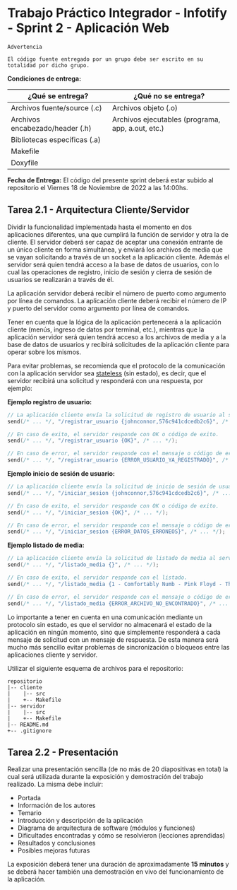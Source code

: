 # Trabajo Práctico Integrador - Infotify - Sprint 2 - Aplicación Web

```
Advertencia

El código fuente entregado por un grupo debe ser escrito en su totalidad por dicho grupo.
```

**Condiciones de entrega:**

| **¿Qué se entrega?**            | **¿Qué no se entrega?**                           |
| ----                            |   ----                                            |
| Archivos fuente/source (.c)     | Archivos objeto (.o)                              |
| Archivos encabezado/header (.h) | Archivos ejecutables (programa, app, a.out, etc.) |
| Bibliotecas específicas (.a)    |                                                   |
| Makefile                        |                                                   |
| Doxyfile                        |                                                   |

**Fecha de Entrega:** El código del presente sprint deberá estar subido al repositorio el Viernes 18 de Noviembre de 2022 a las 14:00hs.

## Tarea 2.1 - Arquitectura Cliente/Servidor
Dividir la funcionalidad implementada hasta el momento en dos aplicaciones diferentes, una que cumplirá la función de servidor y otra la de cliente. El servidor deberá ser capaz de aceptar una conexión entrante de un único cliente en forma simultánea, y enviará los archivos de media que se vayan solicitando a través de un socket a la aplicación cliente. Además el servidor será quien tendrá acceso a la base de datos de usuarios, con lo cual las operaciones de registro, inicio de sesión y cierra de sesión de usuarios se realizarán a través de él.

La aplicación servidor deberá recibir el número de puerto como argumento por línea de comandos. La aplicación cliente deberá recibir el número de IP y puerto del servidor como argumento por línea de comandos.

Tener en cuenta que la lógica de la aplicación pertenecerá a la aplicación cliente (menús, ingreso de datos por terminal, etc.), mientras que la aplicación servidor será quien tendrá acceso a los archivos de media y a la base de datos de usuarios y recibirá solicitudes de la aplicación cliente para operar sobre los mismos.

Para evitar problemas, se recomienda que el protocolo de la comunicación con la aplicación servidor sea [stateless](https://es.wikipedia.org/wiki/Protocolo_sin_estado) (sin estado), es decir, que el servidor recibirá una solicitud y responderá con una respuesta, por ejemplo:

**Ejemplo registro de usuario:**
```c
// La aplicación cliente envía la solicitud de registro de usuario al servidor.
send(/* ... */, "/registrar_usuario {johnconnor,576c941cdcedb2c6}", /* ... */);

// En caso de exito, el servidor responde con OK o código de exito.
send(/* ... */, "/registrar_usuario {OK}", /* ... */);

// En caso de error, el servidor responde con el mensaje o código de error.
send(/* ... */, "/registrar_usuario {ERROR_USUARIO_YA_REGISTRADO}", /* ... */);
```

**Ejemplo inicio de sesión de usuario:**
```c
// La aplicación cliente envía la solicitud de inicio de sesión de usuario al servidor.
send(/* ... */, "/iniciar_sesion {johnconnor,576c941cdcedb2c6}", /* ... */);

// En caso de exito, el servidor responde con OK o código de exito.
send(/* ... */, "/iniciar_sesion {OK}", /* ... */);

// En caso de error, el servidor responde con el mensaje o código de error.
send(/* ... */, "/iniciar_sesion {ERROR_DATOS_ERRONEOS}", /* ... */);
```

**Ejemplo listado de media:**
```c
// La aplicación cliente envía la solicitud de listado de media al servidor.
send(/* ... */, "/listado_media {}", /* ... */);

// En caso de exito, el servidor responde con el listado.
send(/* ... */, "/listado_media {1 - Comfortably Numb - Pink Floyd - The Wall - Rock progresivo - 1979\n2 - ...}", /* ... */);

// En caso de error, el servidor responde con el mensaje o código de error.
send(/* ... */, "/listado_media {ERROR_ARCHIVO_NO_ENCONTRADO}", /* ... */);
```

Lo importante a tener en cuenta en una comunicación mediante un protocolo sin estado, es que el servidor no almacenará el estado de la aplicación en ningún momento, sino que simplemente responderá a cada mensaje de solicitud con un mensaje de respuesta. De esta manera será mucho más sencillo evitar problemas de sincronización o bloqueos entre las aplicaciones cliente y servidor.

Utilizar el siguiente esquema de archivos para el repositorio:

```
repositorio
|-- cliente
|    |-- src
|    +-- Makefile
|-- servidor
|    |-- src
|    +-- Makefile
|-- README.md
+-- .gitignore
```

## Tarea 2.2 - Presentación
Realizar una presentación sencilla (de no más de 20 diapositivas en total) la cual será utilizada durante la exposición y demostración del trabajo realizado. La misma debe incluir:
- Portada
- Información de los autores
- Temario
- Introducción y descripción de la aplicación
- Diagrama de arquitectura de software (módulos y funciones)
- Dificultades encontradas y cómo se resolvieron (lecciones aprendidas)
- Resultados y conclusiones
- Posibles mejoras futuras

La exposición deberá tener una duración de aproximadamente **15 minutos** y se deberá hacer también una demostración en vivo del funcionamiento de la aplicación.
